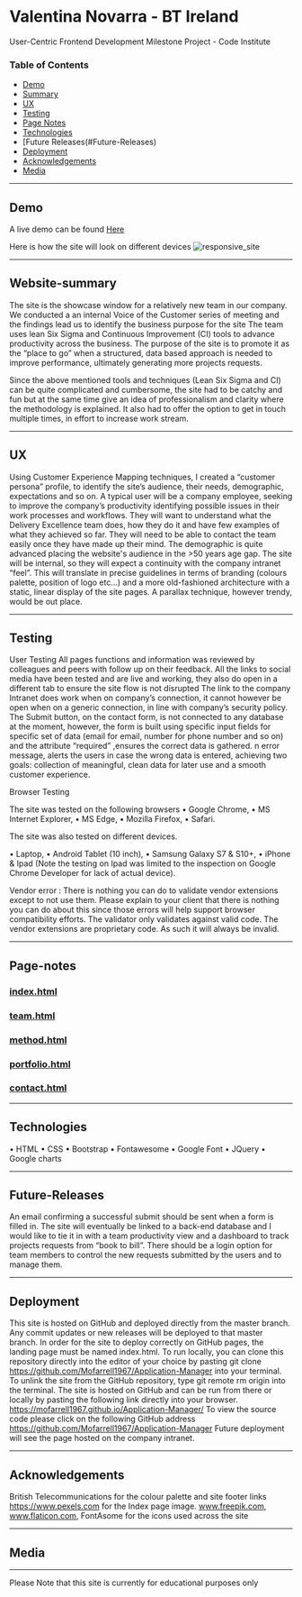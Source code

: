 # Valentina Novarra - BT Ireland
User-Centric Frontend Development Milestone Project - Code Institute 


### Table of Contents

- [Demo](#Demo)
- [Summary](#Website-summary)
- [UX](#UX)
- [Testing](#Testing)
- [Page Notes](#Page-Notes)
- [Technologies](#Technologies)
- [Future Releases(#Future-Releases)
- [Deployment](#Deployment)
- [Acknowledgements](#Acknowledgements)
- [Media](#Media)


________________________________________
## Demo
A live demo can be found [Here](https://valenovi76.github.io/DeliveryExcellence/index.html)

Here is how the site will look on different devices
![responsive_site](..images/responsive_site.jpg)

________________________________________
## Website-summary
The site is the showcase window for a relatively new team in our company. 
We conducted a an internal Voice of the Customer series of meeting and the findings lead us to identify the business purpose for the site
The team uses lean Six Sigma and Continuous Improvement (CI) tools to advance productivity across the business. The purpose of the site is to promote it as the “place to go” when a structured, data based approach is needed to improve performance, ultimately generating more projects requests.

Since the above mentioned tools and techniques (Lean Six Sigma and CI) can be quite complicated and cumbersome, the site had to be catchy and fun but at the same time give an idea of professionalism and clarity where the methodology is explained. 
It also had to offer the option to get in touch multiple times, in effort to increase work stream.

________________________________________
## UX
Using Customer Experience Mapping techniques, I created a “customer persona” profile, to identify the site’s audience, their needs, demographic, expectations and so on.
A typical user will be a company employee, seeking to improve the company’s productivity identifying possible issues in their work processes and workflows. 
They will want to understand what the Delivery Excellence team does, how they do it and have few examples of what they achieved so far.
They will need to be able to contact the team easily once they have made up their mind.
The demographic is quite advanced placing the website's audience in the >50 years age gap.
The site will be internal, so they will expect a continuity with the company intranet “feel”. This will translate in precise guidelines in terms of branding (colours palette, position of logo etc…) and a more old-fashioned architecture with a static, linear display of the site pages. A parallax technique, however trendy, would be out place.  

________________________________________
## Testing

User Testing
All pages functions and information was reviewed by colleagues and peers with follow up on their feedback. All the links to social media have been tested and are live and working, they also do open in a different tab to ensure the site flow is not disrupted The link to the company Intranet does work when on company’s connection, it cannot however be open when on a generic connection, in line with company’s security policy.
The Submit button, on the contact form, is not connected to any database at the moment, however, the form is built using specific input fields for specific set of data (email for email, number for phone number and so on) and the attribute “required” ,ensures the correct data is gathered. n error message, alerts the users in case the wrong data is entered, achieving two goals: collection of meaningful, clean data for later use and a smooth customer experience.

Browser Testing

The site was tested on the following browsers
•	Google Chrome,
•	MS Internet Explorer,
•	MS Edge,
•	Mozilla Firefox,
•	Safari.

The site was also tested on different devices.

•	Laptop,
•	Android Tablet (10 inch),
•	Samsung Galaxy S7 & S10+,
•	iPhone & Ipad (Note the testing on Ipad was limited to the inspection on Google Chrome Developer for lack of actual device).


Vendor error : There is nothing you can do to validate vendor extensions except to not use them. Please explain to your client that there is nothing you can do about this since those errors will help support browser compatibility efforts. The validator only validates against valid code. The vendor extensions are proprietary code. As such it will always be invalid.


________________________________________
## Page-notes

### [index.html](https://valenovi76.github.io/DeliveryExcellence/index.html)
### [team.html](https://valenovi76.github.io/DeliveryExcellence/team.html)
### [method.html](https://valenovi76.github.io/DeliveryExcellence/method.html)
### [portfolio.html](https://valenovi76.github.io/DeliveryExcellence/portfolio.html)
### [contact.html](https://valenovi76.github.io/DeliveryExcellence/contact.html)
________________________________________
## Technologies
•	HTML
•	CSS
•	Bootstrap
•	Fontawesome
•	Google Font
•	JQuery
•	Google charts

________________________________________

## Future-Releases
An email confirming a successful submit should be sent when a form is filled in.
The site will eventually be linked to a back-end database and I would like to tie it in with a team productivity view and a dashboard to track projects requests from “book to bill”.
There should be a login option for team members to control the new requests submitted by the users and to manage them.

________________________________________
## Deployment
This site is hosted on GitHub and deployed directly from the master branch. Any commit updates or new releases will be deployed to that master branch. In order for the site to deploy correctly on GitHub pages, the landing page must be named index.html.
To run locally, you can clone this repository directly into the editor of your choice by pasting git clone https://github.com/Mofarrell1967/Application-Manager into your terminal. To unlink the site from the GitHub repository, type git remote rm origin into the terminal.
The site is hosted on GitHub and can be run from there or locally by pasting the following link directly into your browser. https://mofarrell1967.github.io/Application-Manager/
To view the source code please click on the following GitHub address https://github.com/Mofarrell1967/Application-Manager
Future deployment will see the page hosted on the company intranet.

________________________________________
## Acknowledgements
British Telecommunications for the colour palette and site footer links
https://www.pexels.com for the Index page image.
www.freepik.com, www.flaticon.com, FontAsome for the icons used across the site

________________________________________
## Media

________________________________________
Please Note that this site is currently for educational purposes only



